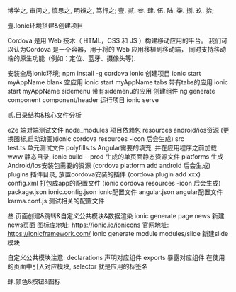 博学之, 审问之, 慎思之, 明辨之, 笃行之;
壹. 贰. 叁. 肆. 伍. 陆. 柒. 捌. 玖. 拾;





壹.Ionic环境搭建&创建项目

  Cordova 是⽤ Web 技术（ HTML，CSS 和 JS ）构建移动应⽤的平台。
  我们可以认为Cordova 是⼀个容器，⽤于将的 Web 应⽤移植到移动端，
  同时⽀持移动端的原生功能（例如：定位、蓝⽛、摄像头等).

  安装全局Ionic环境;
    npm install -g cordova ionic
  创建项目
    ionic start myAppName blank           空应用
    ionic start myAppName tabs            带有tabs的应用
    ionic start myAppName sidemenu        带有sidemenu的应用
  创建组件
    ng generate component component/header
  运行项目
    ionic serve



贰.目录结构&核心文件分析
  
  e2e                     端对端测试文件
  node_modules            项目依赖包
  resources               android/ios资源 (更换图标,启动动画)(ionic cordova resources -icon 后会生成)
  src                     
    test.ts               单元测试文件
    polyfills.ts          Angular需要的填充, 并在应用程序之前加载
  www                     静态目录, ionic build --prod 生成的单页面静态资源文件
  platforms               生成Android/Ios安装包需要的资源 (cordova platform add android 后会生成)
  plugins                 插件目录, 放置cordova安装的插件 (cordova plugin add xxx)
  config.xml              打包成app的配置文件 (ionic cordova resources -icon 后会生成)
  package.json
  ionic.config.json       ionic配置文件
  angular.json            angular配置文件
  karma.conf.js           测试相关的配置文件







叁.页面创建&跳转&自定义公共模块&数据渲染
  ionic generate page news                        新建news页面
  图标库地址:
    https://ionic.io/ionicons
  官网地址:
    https://ionicframework.com/
  ionic generate module modules/slide             新建slide模块
    
  自定义公共模块注意:
    declarations 声明对应组件
    exports 暴露对应组件
    在使用的页面中引入对应模块, selector 就是应用的标签名
  
  
  



肆.颜色&按钮&图标
  